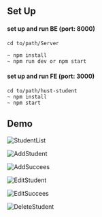 ## Set Up
#### set up and run BE (port: 8000)
```
cd to/path/Server

~ npm install
~ npm run dev or npm start
```
#### set up and run FE (port: 3000)
```
cd to/path/hust-student
~ npm install
~ npm start
```

## Demo
![StudentList](https://user-images.githubusercontent.com/117523822/206744717-4b304d4a-a85b-49aa-b9fd-bd36d467c2ec.png)

![AddStudent](https://user-images.githubusercontent.com/117523822/206744773-8ca2fa22-a3b7-4c58-8d92-df4577db54d7.png)

![AddSuccees](https://user-images.githubusercontent.com/117523822/206744819-133308f8-b2af-4e9c-94bc-4417d4bb28cc.png)

![EditStudent](https://user-images.githubusercontent.com/117523822/206744844-fc89c124-b0af-4408-b4a8-2126bf08bd81.png)

![EditSuccees](https://user-images.githubusercontent.com/117523822/206744850-7bbe41ad-f84f-45a3-bf06-145e665d6a50.png)

![DeleteStudent](https://user-images.githubusercontent.com/117523822/206744859-554c6038-603c-4016-b493-19f18dfaa03f.png)